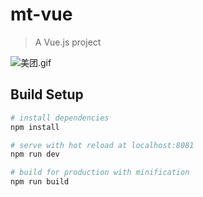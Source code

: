 # mt-vue

> A Vue.js project

![美团.gif](https://upload-images.jianshu.io/upload_images/3174701-4ef88d0308e59db2.gif?imageMogr2/auto-orient/strip)


## Build Setup

``` bash
# install dependencies
npm install

# serve with hot reload at localhost:8081
npm run dev

# build for production with minification
npm run build

```
